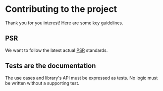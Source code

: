 # Contributing to the project
Thank you for you interest! Here are some key guidelines.

## PSR
We want to follow the latest actual [PSR](http://www.php-fig.org/psr/) standards.

## Tests are the documentation
The use cases and library's API must be expressed as tests. No logic must be written without a supporting test.
